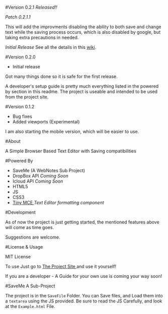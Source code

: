 #Version 0.2.1 *Released!!*

*Patch 0.2.1.1*

This will add the improvments disabling the ability to both save and change text while the saving process occurs, which is also disabled by google, but taking extra precautions in needed. 



*Initial Release*
See all the details in this [wiki](https://github.com/jdc20181/WebNotes/wiki/Version-0.2.1-Planned).

#Version 0.2.0 

 - Initial release
 
Got many things done so it is safe for the first release.

A developer's setup guide is pretty much everything listed in the powered by section in this readme. The project is useable and intended to be used from the project site. 


#Version 0.1.2

 - Bug fixes 
 - Added viewports (Experimental)
 
I am also starting the mobile version, which will be easier to use. 


#About 

A Simple Browser Based Text Editor with Saving compatibilities


 
 
#Powered By 

  - SaveMe (A WebNotes Sub Project)
  - DropBox API *Coming Soon*
  - Icloud API *Coming Soon*
  - HTML5
  - JS
  - CSS3
  - <a href="https://www.tinymce.com/">Tiny MCE </a> *Text Editor formatting component*
  
#Development

As of now the project is just getting started, the mentioned features above will come as time goes. 

Suggestions are welcome. 


#License & Usage 

MIT License 

To use Just go to <a href="https://jdc20181.github.io/WebNotes/">The Project Site </a> and use it yourself!

If you are a developer - A Guide for your own use is coming your way soon!

#SaveMe A Sub-Project

The project is in the `SaveFile` Folder. You can Save files, and Load them into a `textarea` using the JS provided. Be sure to read the JS Carefully, and look at the `Example.html` File.
